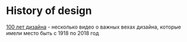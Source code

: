 # History of design

[100 лет дизайна](https://bangbangeducation.ru/course/100-years-of-design/2018) - несколько видео о важных вехах дизайна, которые имели место быть с 1918 по 2018 год

